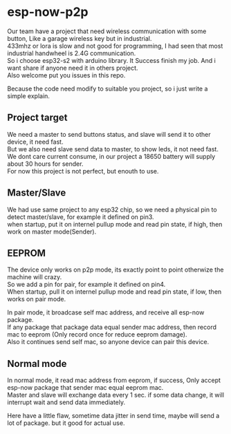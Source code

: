 # esp-now-p2p

Our team have a project that need wireless communication with some button, Like a garage wireless key but in industrial.  
433mhz or lora is slow and not good for programming, I had seen that most industrial handwheel is 2.4G communication.  
So i choose esp32-s2 with arduino library. It Success finish my job. And i want share if anyone need it in others project.  
Also welcome put you issues in this repo.

Because the code need modify to suitable you project, so i just write a simple explain.

## Project target
We need a master to send buttons status, and slave will send it to other device, it need fast.  
But we also need slave send data to master, to show leds, it not need fast.  
We dont care current consume, in our project a 18650 battery will supply about 30 hours for sender.  
For now this project is not perfect, but enouth to use.  

## Master/Slave  
We had use same project to any esp32 chip, so we need a physical pin to detect master/slave, for example it defined on pin3.  
when startup, put it on internel pullup mode and read pin state, if high, then work on master mode(Sender).  

## EEPROM
The device only works on p2p mode, its exactly point to point otherwize the machine will crazy.  
So we add a pin for pair, for example it defined on pin4.  
When startup, pull it on internel pullup mode and read pin state, if low, then works on pair mode.  

In pair mode, it broadcase self mac address, and receive all esp-now package.  
If any package that package data equal sender mac address, then record mac to eeprom (Only record once for reduce eeprom damage).  
Also it continues send self mac, so anyone device can pair this device.  

## Normal mode
In normal mode, it read mac address from eeprom, if success, Only accept esp-now package that sender mac equal eeprom mac.  
Master and slave will exchange data every 1 sec. if some data change, it will interrupt wait and send data immediately.  
  
Here have a little flaw, sometime data jitter in send time, maybe will send a lot of package. but it good for actual use.  
